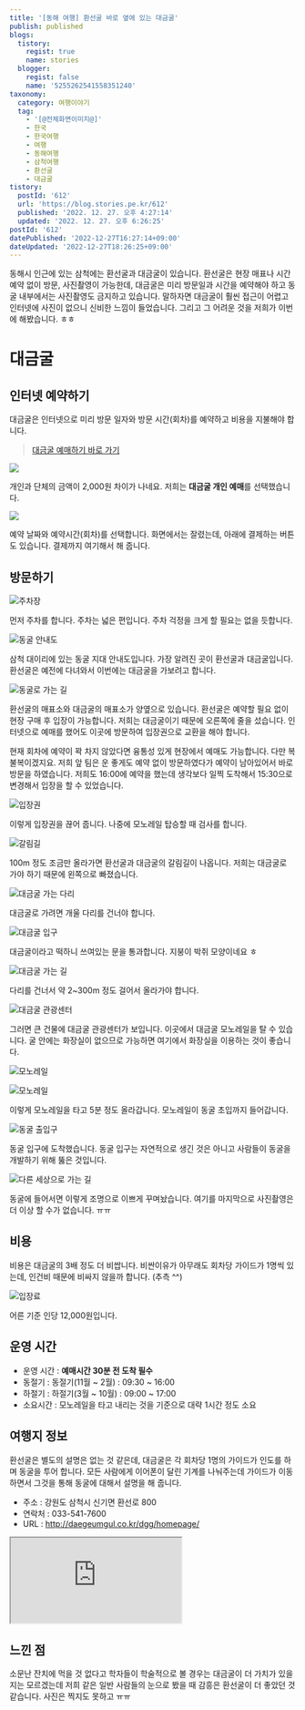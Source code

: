 ```yaml
---
title: '[동해 여행] 환선굴 바로 옆에 있는 대금굴'
publish: published
blogs:
  tistory:
    regist: true
    name: stories
  blogger:
    regist: false
    name: '5255262541558351240'
taxonomy:
  category: 여행이야기
  tag:
    - '[@전체화면이미지@]'
    - 한국
    - 한국여행
    - 여행
    - 동해여행
    - 삼척여행
    - 환선굴
    - 대금굴
tistory:
  postId: '612'
  url: 'https://blog.stories.pe.kr/612'
  published: '2022. 12. 27. 오후 4:27:14'
  updated: '2022. 12. 27. 오후 6:26:25'
postId: '612'
datePublished: '2022-12-27T16:27:14+09:00'
dateUpdated: '2022-12-27T18:26:25+09:00'
---
```


동해시 인근에 있는 삼척에는 환선굴과 대금굴이 있습니다. 환선굴은 현장 매표나 시간 예약 없이 방문, 사진촬영이 가능한데, 대금굴은 미리 방문일과 시간을 예약해야 하고 동굴 내부에서는 사진촬영도 금지하고 있습니다. 말하자면 대금굴이 훨씬 접근이 어렵고 인터넷에 사진이 없으니 신비한 느낌이 들었습니다. 그리고 그 어려운 것을 저희가 이번에 해봤습니다. ㅎㅎ

# 대금굴

## 인터넷 예약하기

대금굴은 인터넷으로 미리 방문 일자와 방문 시간(회차)를 예약하고 비용을 지불해야 합니다.

> [대금굴 예매하기 바로 가기](https://home-ticket.co.kr/dgg/views/productList.jsp)

![](images/2022-12-27-15-46-30.png)

개인과 단체의 금액이 2,000원 차이가 나네요. 저희는 **대금굴 개인 예매**를 선택했습니다.

![](images/2022-12-27-15-48-00.png)

예약 날짜와 예약시간(회차)를 선택합니다. 화면에서는 잘렸는데, 아래에 결제하는 버튼도 있습니다. 결제까지 여기해서 해 줍니다.

## 방문하기

![주차장](./images/njo2_20221217_151432-01.jpeg)

먼저 주차를 합니다. 주차는 넓은 편입니다. 주차 걱정을 크게 할 필요는 없을 듯합니다.

![동굴 안내도](./images/njo2_20221217_151504-01.jpeg)

삼척 대이리에 있는 동굴 지대 안내도입니다. 가장 알려진 곳이 환선굴과 대금굴입니다. 환선굴은 예전에 다녀와서 이번에는 대금굴을 가보려고 합니다.

![동굴로 가는 길](./images/njo2_20221217_151553-01.jpeg)

환선굴의 매표소와 대금굴의 매표소가 양옆으로 있습니다. 환선굴은 예약할 필요 없이 현장 구매 후 입장이 가능합니다. 저희는 대금굴이기 때문에 오른쪽에 줄을 섰습니다. 인터넷으로 예매를 했어도 이곳에 방문하여 입장권으로 교환을 해야 합니다.

현재 회차에 예약이 꽉 차지 않았다면 융통성 있게 현장에서 예매도 가능합니다. 다만 복불복이겠지요. 저희 앞 팀은 운 좋게도 예약 없이 방문하였다가 예약이 남아있어서 바로 방문을 하였습니다. 저희도 16:00에 예약을 했는데 생각보다 일찍 도착해서 15:30으로 변경해서 입장을 할 수 있었습니다.

![입장권](./images/njo2_20221217_151742-01.jpeg)

이렇게 입장권을 끊어 줍니다. 나중에 모노레일 탑승할 때 검사를 합니다.

![갈림길](./images/njo2_20221217_151827-01.jpeg)

100m 정도 조금만 올라가면 환선굴과 대금굴의 갈림길이 나옵니다. 저희는 대금굴로 가야 하기 때문에 왼쪽으로 빠졌습니다.

![대금굴 가는 다리](./images/njo2_20221217_151903-01.jpeg)

대금굴로 가려면 개울 다리를 건너야 합니다.

![대금굴 입구](./images/njo2_20221217_151933-01.jpeg)

대금굴이라고 떡하니 쓰여있는 문을 통과합니다. 지붕이 박쥐 모양이네요 ㅎ

![대금굴 가는 길](./images/njo2_20221217_151959-01.jpeg)

다리를 건너서 약 2~300m 정도 걸어서 올라가야 합니다.

![대금굴 관광센터](./images/njo2_20221217_152337-01.jpeg)

그러면 큰 건물에 대금굴 관광센터가 보입니다. 이곳에서 대금굴 모노레일을 탈 수 있습니다. 굴 안에는 화장실이 없으므로 가능하면 여기에서 화장실을 이용하는 것이 좋습니다.

![모노레일](./images/njo2_20221217_163007-01.jpeg)

![모노레일](./images/njo2_20221217_152658-01.jpeg)

이렇게 모노레일을 타고 5분 정도 올라갑니다. 모노레일이 동굴 초입까지 들어갑니다.

![동굴 출입구](./images/njo2_20221217_162435-01.jpeg)

동굴 입구에 도착했습니다. 동굴 입구는 자연적으로 생긴 것은 아니고 사람들이 동굴을 개발하기 위해 뚫은 것입니다.

![다른 세상으로 가는 길](./images/njo2_20221217_162231-01.jpeg)

동굴에 들어서면 이렇게 조명으로 이쁘게 꾸며놨습니다. 여기를 마지막으로 사진촬영은 더 이상 할 수가 없습니다. ㅠㅠ

## 비용

비용은 대금굴의 3배 정도 더 비쌉니다. 비싼이유가 아무래도 회차당 가이드가 1명씩 있는데, 인건비 때문에 비싸지 않을까 합니다. (추측 ^^)

![입장료](./images/njo2_20221217_151602-01.jpeg)

어른 기준 인당 12,000원입니다.

## 운영 시간

- 운영 시간 : **예매시간 30분 전 도착 필수**
- 동절기 : 동절기(11월 ~ 2월) : 09:30 ~ 16:00
- 하절기 : 하절기(3월 ~ 10월) : 09:00 ~ 17:00
- 소요시간 : 모노레일을 타고 내리는 것을 기준으로 대략 1시간 정도 소요

## 여행지 정보

환선굴은 별도의 설명은 없는 것 같은데, 대금굴은 각 회차당 1명의 가이드가 인도를 하며 동굴을 투어 합니다. 모든 사람에게 이어폰이 달린 기계를 나눠주는데 가이드가 이동하면서 그것을 통해 동굴에 대해서 설명을 해 줍니다.

- 주소 : 강원도 삼척시 신기면 환선로 800
- 연락처 : 033-541-7600
- URL : http://daegeumgul.co.kr/dgg/homepage/

<div class='embed-responsive embed-responsive-16by9'>
<iframe src='https://www.google.com/maps/embed?pb=!1m18!1m12!1m3!1d3172.679554832704!2d129.018895215568!3d37.3264175456002!2m3!1f0!2f0!3f0!3m2!1i1024!2i768!4f13.1!3m3!1m2!1s0x3561a3d4f9b838e7%3A0xf0f013e925b41d34!2z64yA6riI6rW0!5e0!3m2!1sko!2skr!4v1672125217444!5m2!1sko!2skr' class='embed-responsive-item' allowfullscreen></iframe>
</div>

## 느낀 점

소문난 잔치에 먹을 것 없다고 학자들이 학술적으로 볼 경우는 대금굴이 더 가치가 있을지는 모르겠는데 저희 같은 일반 사람들의 눈으로 봤을 때 감흥은 환선굴이 더 좋았던 것 같습니다. 사진은 찍지도 못하고 ㅠㅠ
